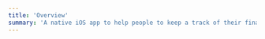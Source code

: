 ```yaml
---
title: 'Overview'
summary: 'A native iOS app to help people to keep a track of their finances by providing easy-to use tracking and organising capabilities.'
---
```

